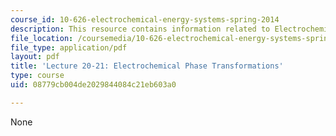 ```yaml
---
course_id: 10-626-electrochemical-energy-systems-spring-2014
description: This resource contains information related to Electrochemical Phase Transformations.
file_location: /coursemedia/10-626-electrochemical-energy-systems-spring-2014/08779cb004de2029844084c21eb603a0_MIT10_626_S14_Lec20-21_EPT.pdf
file_type: application/pdf
layout: pdf
title: 'Lecture 20-21: Electrochemical Phase Transformations'
type: course
uid: 08779cb004de2029844084c21eb603a0

---
```

None